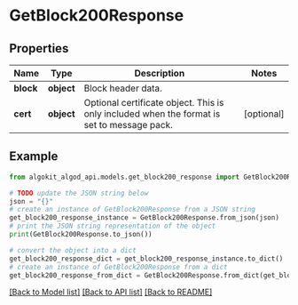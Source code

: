 # GetBlock200Response


## Properties

Name | Type | Description | Notes
------------ | ------------- | ------------- | -------------
**block** | **object** | Block header data. | 
**cert** | **object** | Optional certificate object. This is only included when the format is set to message pack. | [optional] 

## Example

```python
from algokit_algod_api.models.get_block200_response import GetBlock200Response

# TODO update the JSON string below
json = "{}"
# create an instance of GetBlock200Response from a JSON string
get_block200_response_instance = GetBlock200Response.from_json(json)
# print the JSON string representation of the object
print(GetBlock200Response.to_json())

# convert the object into a dict
get_block200_response_dict = get_block200_response_instance.to_dict()
# create an instance of GetBlock200Response from a dict
get_block200_response_from_dict = GetBlock200Response.from_dict(get_block200_response_dict)
```
[[Back to Model list]](../README.md#documentation-for-models) [[Back to API list]](../README.md#documentation-for-api-endpoints) [[Back to README]](../README.md)


